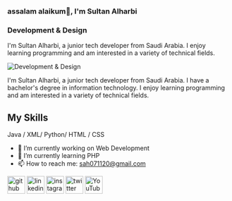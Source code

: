 


### assalam alaikum👋, I'm Sultan Alharbi
### Development & Design 
I'm Sultan Alharbi, a junior tech developer from Saudi Arabia. I enjoy learning programming and am interested in a variety of technical fields.



 
![Development & Design  ](https://media-exp2.licdn.com/dms/image/C4E16AQEWBbILPd_Jww/profile-displaybackgroundimage-shrink_350_1400/0/1656593240858?e=1661990400&v=beta&t=nEBdvSlhYQ9l-3pJyZpPzOcCBXUF6_uf9u1cgse3338)

I'm Sultan Alharbi, a junior tech developer from Saudi Arabia. I have a bachelor's degree in information technology. I enjoy learning programming and am interested in a variety of technical fields.

## My Skills
Java / XML/ Python/ HTML / CSS

- 🔭 I’m currently working on Web Development 
- 🌱 I’m currently learning PHP 
- 📫 How to reach me: sah071120@gmail.com 



[<img src='https://cdn.jsdelivr.net/npm/simple-icons@3.0.1/icons/github.svg' alt='github' height='40'>](https://github.com/https://github.com/711SAH)  [<img src='https://cdn.jsdelivr.net/npm/simple-icons@3.0.1/icons/linkedin.svg' alt='linkedin' height='40'>](https://www.linkedin.com/in/https://www.linkedin.com/in/sultan-a-alharbi//)  [<img src='https://cdn.jsdelivr.net/npm/simple-icons@3.0.1/icons/instagram.svg' alt='instagram' height='40'>](https://www.instagram.com/https://www.instagram.com/711sah//)  [<img src='https://cdn.jsdelivr.net/npm/simple-icons@3.0.1/icons/twitter.svg' alt='twitter' height='40'>](https://twitter.com/https://twitter.com/711SAH)  [<img src='https://cdn.jsdelivr.net/npm/simple-icons@3.0.1/icons/youtube.svg' alt='YouTube' height='40'>](https://www.youtube.com/channel/https://www.youtube.com/channel/UC4H972M4gzxdJNJGx8DeFMw)  
